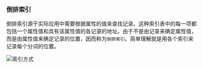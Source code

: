 ### 倒排索引

倒排索引源于实际应用中需要根据属性的值来查找记录。这种索引表中的每一项都包括一个属性值和具有该属性值的各记录的地址。由于不是由记录来确定属性值，而是由属性值来确定记录的位置，因而称为`倒排索引`。简单理解就是用各个索引来记录每个分词的位置。

![索引方式](https://i.loli.net/2019/06/13/5d023527c117589781.jpg)